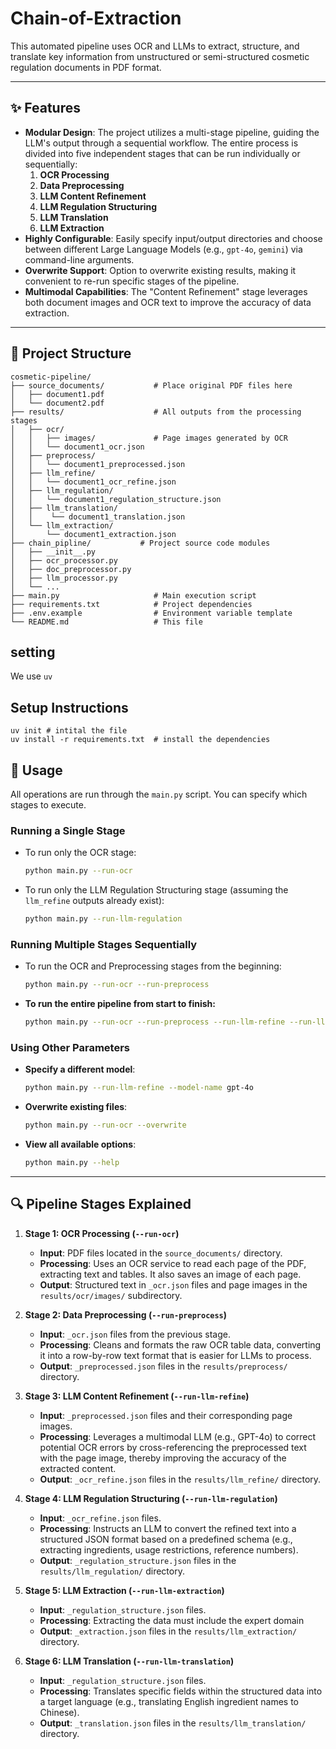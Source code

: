 # Chain-of-Extraction
This automated pipeline uses OCR and LLMs to extract, structure, and translate key information from unstructured or semi-structured cosmetic regulation documents in PDF format.

---

## ✨ Features

- **Modular Design**: The project utilizes a multi-stage pipeline, guiding the LLM's output through a sequential workflow. The entire process is divided into five independent stages that can be run individually or sequentially:
  1.  **OCR Processing**
  2.  **Data Preprocessing**
  3.  **LLM Content Refinement**
  4.  **LLM Regulation Structuring**
  5.  **LLM Translation**
  6.  **LLM Extraction**
- **Highly Configurable**: Easily specify input/output directories and choose between different Large Language Models (e.g., `gpt-4o`, `gemini`) via command-line arguments.
- **Overwrite Support**: Option to overwrite existing results, making it convenient to re-run specific stages of the pipeline.
- **Multimodal Capabilities**: The "Content Refinement" stage leverages both document images and OCR text to improve the accuracy of data extraction.

---

## 📁 Project Structure

```
cosmetic-pipeline/
├── source_documents/           # Place original PDF files here
│   ├── document1.pdf
│   └── document2.pdf
├── results/                    # All outputs from the processing stages
│   ├── ocr/
│   │   ├── images/             # Page images generated by OCR
│   │   └── document1_ocr.json
│   ├── preprocess/
│   │   └── document1_preprocessed.json
│   ├── llm_refine/
│   │   └── document1_ocr_refine.json
│   ├── llm_regulation/
│   │   └── document1_regulation_structure.json
│   ├── llm_translation/
│   │    └── document1_translation.json
│   └── llm_extraction/
│       └── document1_extraction.json
├── chain_pipline/           # Project source code modules
│   ├── __init__.py
│   ├── ocr_processor.py
│   ├── doc_preprocessor.py
│   ├── llm_processor.py
│   └── ...
├── main.py                     # Main execution script
├── requirements.txt            # Project dependencies
├── .env.example                # Environment variable template
└── README.md                   # This file
```

## setting 
We use `uv`  
##  Setup Instructions
    uv init # intital the file 
    uv install -r requirements.txt  # install the dependencies

## 🤖 Usage

All operations are run through the `main.py` script. You can specify which stages to execute.

###  Running a Single Stage

-   To run only the OCR stage:
    ```bash
    python main.py --run-ocr
    ```

-   To run only the LLM Regulation Structuring stage (assuming the `llm_refine` outputs already exist):
    ```bash
    python main.py --run-llm-regulation
    ```

### Running Multiple Stages Sequentially

-   To run the OCR and Preprocessing stages from the beginning:
    ```bash
    python main.py --run-ocr --run-preprocess
    ```

-   **To run the entire pipeline from start to finish:**
    ```bash
    python main.py --run-ocr --run-preprocess --run-llm-refine --run-llm-regulation --run-llm-translation
    ```

### Using Other Parameters

-   **Specify a different model**:
    ```bash
    python main.py --run-llm-refine --model-name gpt-4o
    ```

-   **Overwrite existing files**:
    ```bash
    python main.py --run-ocr --overwrite
    ```

-   **View all available options**:
    ```bash
    python main.py --help
    ```

---

## 🔍 Pipeline Stages Explained

1.  **Stage 1: OCR Processing (`--run-ocr`)**
    -   **Input**: PDF files located in the `source_documents/` directory.
    -   **Processing**: Uses an OCR service to read each page of the PDF, extracting text and tables. It also saves an image of each page.
    -   **Output**: Structured text in `_ocr.json` files and page images in the `results/ocr/images/` subdirectory.

2.  **Stage 2: Data Preprocessing (`--run-preprocess`)**
    -   **Input**: `_ocr.json` files from the previous stage.
    -   **Processing**: Cleans and formats the raw OCR table data, converting it into a row-by-row text format that is easier for LLMs to process.
    -   **Output**: `_preprocessed.json` files in the `results/preprocess/` directory.

3.  **Stage 3: LLM Content Refinement (`--run-llm-refine`)**
    -   **Input**: `_preprocessed.json` files and their corresponding page images.
    -   **Processing**: Leverages a multimodal LLM (e.g., GPT-4o) to correct potential OCR errors by cross-referencing the preprocessed text with the page image, thereby improving the accuracy of the extracted content.
    -   **Output**: `_ocr_refine.json` files in the `results/llm_refine/` directory.

4.  **Stage 4: LLM Regulation Structuring (`--run-llm-regulation`)**
    -   **Input**: `_ocr_refine.json` files.
    -   **Processing**: Instructs an LLM to convert the refined text into a structured JSON format based on a predefined schema (e.g., extracting ingredients, usage restrictions, reference numbers).
    -   **Output**: `_regulation_structure.json` files in the `results/llm_regulation/` directory.

5.  **Stage 5: LLM Extraction (`--run-llm-extraction`)**
    -   **Input**: `_regulation_structure.json` files.
    -   **Processing**: Extracting the data must include the expert domain 
    -   **Output**: `_extraction.json` files in the `results/llm_extraction/` directory.
5.  **Stage 6: LLM Translation (`--run-llm-translation`)**
    -   **Input**: `_regulation_structure.json` files.
    -   **Processing**: Translates specific fields within the structured data into a target language (e.g., translating English ingredient names to Chinese).
    -   **Output**: `_translation.json` files in the `results/llm_translation/` directory.

